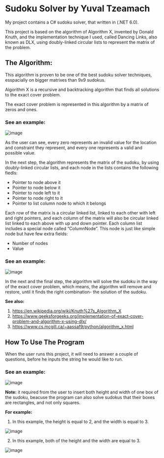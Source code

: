 # Sudoku Solver by Yuval Tzeamach
My project contains a C# sudoku solver, that written in (.NET 6.0).

This project is based on the algorithm of Algorithm X, invented by Donald Knuth, and the 
implementation technique I used, called Dancing Links, also known as DLX, 
using doubly-linked circular lists to represent the matrix of the problem.


## The Algorithm:
This algorithm is proven to be one of the best sudoku solver techniques, esspacially on bigger 
matrixes than 9x9 sudokus.

Algorithm X is a recursive and backtracking algorithm that finds all solutions 
to the exact cover problem.

The exact cover problem is represented in this algorithm by a matrix of zeros and ones.

### See an example:

![image](https://user-images.githubusercontent.com/117098093/212727355-173c2f7c-1231-4b8f-9fa7-1d508143d73d.png)

As the user can see, every zero represents an invalid value for the location and constraint 
they represent, and every one represents a valid and possible value.

In the next step, the algorithm represents the matrix of the sudoku, by using doubly-linked 
circular lists, and each node in the lists contains the following fiedls:
- Pointer to node above it
- Pointer to node below it
- Pointer to node left to it
- Pointer to node right to it
- Pointer to list column node to which it belongs

Each row of the matrix is a circular linked list, linked to each other with left
and right pointers, and each column of the matrix will also be circular linked list linked to 
each above with up and down pointer. Each column list includes a special node called “ColumnNode”. 
This node is just like simple node but have few extra fields:
- Number of nodes
- Value

### See an example:

![image](https://user-images.githubusercontent.com/117098093/212703954-09041585-577b-45fe-abb3-c40cf573f168.png)


In the next and the final step, the algorithm will solve the sudoku in the way of the exact cover 
problem, which means, the algorithm will remove and restore, until it finds the right combination-
the solution of the sudoku. 

**See also:** 
1. https://en.wikipedia.org/wiki/Knuth%27s_Algorithm_X
2. https://www.geeksforgeeks.org/implementation-of-exact-cover-problem-and-algorithm-x-using-dlx/
3. https://www.cs.mcgill.ca/~aassaf9/python/algorithm_x.html


## How To Use The Program
When the user runs this project, it will need to answer a couple of questions, before he inputs
the string he would like to run.

### See an example:
![image](https://user-images.githubusercontent.com/117098093/212714501-1b605db9-6b63-46ab-bd0b-18a79d0620d8.png)

**Note:**
it required from the user to insert both height and width of one box of the sudoku,
beacuse the program can also solve sudokus that their boxes are rectangles, and not only squares.

**For example:**

1. In this example, the height is equal to 2, and the width is equal to 3.

![image](https://user-images.githubusercontent.com/117098093/212716896-daef0f17-5ac7-4c36-ae4f-7587e15cb9a8.png)

2. In this example, both of the height and the width are equal to 3.

![image](https://user-images.githubusercontent.com/117098093/212717752-fc6049a3-fead-416b-9ae8-4e44a0388dbd.png)
